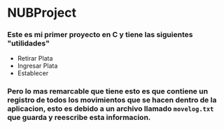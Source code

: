 # NUBProject
### Este es mi primer proyecto en C y tiene las siguientes "utilidades"
* Retirar Plata
* Ingresar Plata
* Establecer
### Pero lo mas remarcable que tiene esto es que contiene un registro de todos los movimientos que se hacen dentro de la aplicacion, esto es debido a un archivo llamado `movelog.txt` que guarda y reescribe esta informacion.
